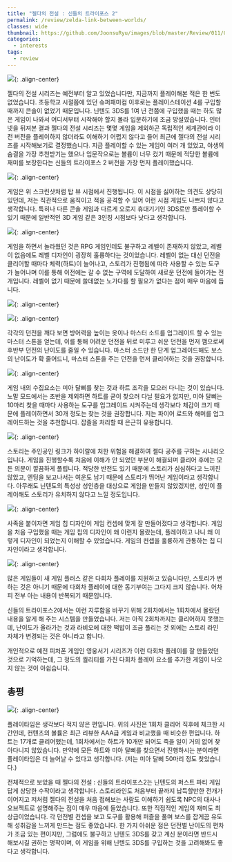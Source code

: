 ```yaml
---
title: "젤다의 전설 : 신들의 트라이포스 2"
permalink: /review/zelda-link-between-worlds/
classes: wide
thumbnail: https://github.com/JoonsuRyu/images/blob/master/Review/011/00.jpg?raw=true
categories:
  - interests
tags:
  - review
---
```


![](https://github.com/JoonsuRyu/images/blob/master/Review/011/00.jpg?raw=true){: .align-center}

젤다의 전설 시리즈는 예전부터 알고 있었습니다만, 지금까지 플레이해본 적은 한 번도 없었습니다. 초등학교 시절쯤에 있던 슈퍼패미컴 이후로는 플레이스테이션 4를 구입할 때까지 콘솔이 없었기 때문입니다. 닌텐도 3DS를 1여 년 전쯤에 구입했을 때는 하도 많은 게임이 나와서 어디서부터 시작해야 할지 몰라 입문하기에 조금 망설였습니다. 인터넷을 뒤져본 결과 젤다의 전설 시리즈는 몇몇 게임을 제외하곤 독립적인 세계관이라 이전 버전을 플레이하지 않더라도 이해하기 어렵지 않다고 들어 최근에 젤다의 전설 시리즈를 시작해보기로 결정했습니다. 지금 플레이할 수 있는 게임이 여러 개 있었고, 야생의 숨결을 가장 추천받기는 했으나 입문작으로는 볼륨이 너무 컸기 때문에 적당한 볼륨에 재미를 보장한다는 신들의 트라이포스 2 버전을 가장 먼저 플레이했습니다.

![](https://github.com/JoonsuRyu/images/blob/master/Review/011/01.jpg?raw=true){: .align-center}

게임은 위 스크린샷처럼 탑 뷰 시점에서 진행됩니다. 이 시점을 싫어하는 의견도 상당히 있던데, 저는 직관적으로 움직이고 적을 공격할 수 있어 이런 시점 게임도 나쁘지 않다고 생각합니다. 특히나 다른 콘솔 게임과 다르게 오로지 휴대기기인 3DS로만 플레이할 수 있기 때문에 일반적인 3D 게임 같은 3인칭 시점보다 낫다고 생각합니다.

![](https://github.com/JoonsuRyu/images/blob/master/Review/011/02.jpg?raw=true){: .align-center}

게임을 하면서 놀라웠던 것은 RPG 게임인데도 불구하고 레벨이 존재하지 않았고, 레벨이 없음에도 레벨 디자인이 굉장히 훌륭하다는 것이었습니다. 레벨이 없는 대신 던전을 클리어할 때마다 체력(하트)이 늘어나고, 스토리가 진행됨에 따라 사용할 수 있는 도구가 늘어나며 이를 통해 이전에는 갈 수 없는 구역에 도달하여 새로운 던전에 들어가는 전개입니다. 레벨이 없기 때문에 쓸데없는 노가다를 할 필요가 없다는 점이 매우 마음에 듭니다.

![](https://github.com/JoonsuRyu/images/blob/master/Review/011/03.jpg?raw=true){: .align-center}

![](https://github.com/JoonsuRyu/images/blob/master/Review/011/04.jpg?raw=true){: .align-center}

각각의 던전을 깨다 보면 방어력을 높이는 옷이나 마스터 소드를 업그레이드 할 수 있는 마스터 스톤을 얻는데, 이를 통해 어려운 던전을 뒤로 미루고 쉬운 던전을 먼저 깸으로써 후반부 던전의 난이도를 줄일 수 있습니다. 마스터 소드만 한 단계 업그레이드해도 보스의 난이도가 확 줄어드니, 마스터 스톤을 주는 던전을 먼저 클리어하는 것을 권장합니다.

![](https://github.com/JoonsuRyu/images/blob/master/Review/011/05.jpg?raw=true){: .align-center}

게임 내의 수집요소는 미아 달삐를 찾는 것과 하트 조각을 모으러 다니는 것이 있습니다. 노말 모드에서는 초반을 제외하면 하트를 굳이 찾으러 다닐 필요가 없지만, 미아 달삐는 10마리 찾을 때마다 사용하는 도구를 업그레이드 시켜주는데 생각보다 체감이 크기 때문에 플레이하면서 30개 정도는 찾는 것을 권장합니다. 저는 파이어 로드와 해머를 업그레이드하는 것을 추천합니다. 잡졸을 처리할 때 은근히 유용합니다.

![](https://github.com/JoonsuRyu/images/blob/master/Review/011/06.jpg?raw=true){: .align-center}

스토리는 주인공인 링크가 하이랄에 처한 위험을 해결하여 젤다 공주를 구하는 시나리오입니다. 게임을 진행할수록 처음에 이해가 안 되었던 부분이 해결되며 클리어 후에는 모든 의문이 깔끔하게 풀립니다. 적당한 반전도 있기 때문에 스토리가 심심하다고 느끼진 않았고, 엔딩을 보고나서는 여운도 남기 때문에 스토리가 뛰어난 게임이라고 생각합니다. 아무래도 닌텐도의 특성상 성인층을 대상으로 게임을 만들지 않았겠지만, 성인이 플레이해도 스토리가 유치하지 않다고 느낄 정도입니다.

![](https://github.com/JoonsuRyu/images/blob/master/Review/011/07.jpg?raw=true){: .align-center}

사족을 붙이자면 게임 칩 디자인이 게임 컨셉에 맞게 잘 만들어졌다고 생각합니다. 게임을 처음 구입했을 때는 게임 칩의 디자인이 왜 이런지 몰랐는데, 플레이하고 나니 왜 이렇게 디자인이 되었는지 이해할 수 있었습니다. 게임의 컨셉을 훌륭하게 관통하는 칩 디자인이라고 생각합니다.

![](https://github.com/JoonsuRyu/images/blob/master/Review/011/08.jpg?raw=true){: .align-center}

많은 게임들이 새 게임 플러스 같은 다회차 플레이를 지원하고 있습니다만, 스토리가 변하는 것은 아니기 때문에 다회차 플레이에 대한 동기부여는 그다지 크지 않습니다. 어차피 전부 아는 내용이 반복되기 때문입니다.

신들의 트라이포스2에서는 이런 지루함을 바꾸기 위해 2회차에서는 1회차에서 몰랐던 내용을 알게 해 주는 시스템을 만들었습니다. 저는 아직 2회차까지는 클리어하지 못했는데, 난이도가 올라가는 것과 라비오에 대한 떡밥이 조금 풀리는 것 외에는 스토리 라인 자체가 변경되는 것은 아니라고 합니다.

개인적으로 예전 피처폰 게임인 영웅서기 시리즈가 이런 다회차 플레이를 잘 만들었던 것으로 기억하는데, 그 정도의 퀄리티를 가진 다회차 플레이 요소를 추가한 게임이 나오지 않는 것이 아쉽습니다.

## 총평

![](https://github.com/JoonsuRyu/images/blob/master/Review/011/09.jpg?raw=true){: .align-center}

플레이타임은 생각보다 적지 않은 편입니다. 위의 사진은 1회차 클리어 직후에 체크한 시간인데, 컨텐츠의 볼륨은 최근 리뷰한 AAA급 게임과 비교했을 때 비슷한 편입니다. 하트는 17개로 클리어했는데, 1회차에서는 하트가 10개만 되어도 죽을 일이 거의 없어 찾아다니지 않았습니다. 만약에 모든 하트와 미아 달삐를 찾으면서 진행하시는 분이라면 플레이타임은 더 늘어날 수 있다고 생각합니다. (저는 미아 달삐 50마리 정도 찾았습니다.)

전체적으로 보았을 때 젤다의 전설 : 신들의 트라이포스2는 닌텐도의 퍼스트 파티 게임답게 상당한 수작이라고 생각합니다. 스토리라인도 처음부터 끝까지 납득할만한 전개가 이어지고 저처럼 젤다의 전설을 처음 접해보는 사람도 이해하기 쉽도록 NPC의 대사나 오브젝트로 설명해주는 점이 매우 마음에 들었습니다. 또한 직접적인 게임의 재미도 최상급이었습니다. 각 던전별 컨셉을 보고 도구를 활용해 퍼즐을 풀며 보스를 잡게끔 유도해 성취감을 느끼게 만드는 점도 좋았습니다. 한 가지 아쉬운 점은 던전별 난이도의 편차가 조금 있는 편이지만, 그럼에도 불구하고 닌텐도 3DS를 갖고 계신 분이라면 반드시 해보시길 권하는 명작이며, 이 게임을 위해 닌텐도 3DS를 구입하는 것을 고려해봐도 좋다고 생각합니다.
